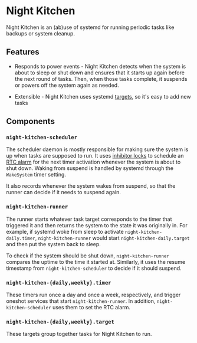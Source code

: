 # Night Kitchen

Night Kitchen is an (ab)use of systemd for running periodic tasks like backups or system cleanup.

## Features

* Responds to power events - Night Kitchen detects when the system is about to sleep or shut down and ensures that it starts up again before the next
  round of tasks. Then, when those tasks complete, it suspends or powers off the system again as needed.

* Extensible - Night Kitchen uses systemd [targets](https://www.freedesktop.org/software/systemd/man/systemd.target.html), so it's easy to add new tasks

## Components

### `night-kitchen-scheduler`

The scheduler daemon is mostly responsible for making sure the system is up when tasks are supposed to run. It uses
[inhibitor locks](https://www.freedesktop.org/wiki/Software/systemd/inhibit/) to schedule an [RTC alarm](https://en.wikipedia.org/wiki/Real-time_clock_alarm)
for the next timer activation whenever the system is about to shut down. Waking from suspend is handled by systemd through the `WakeSystem` timer setting.

It also records whenever the system wakes from suspend, so that the runner can decide if it needs to suspend again.

### `night-kitchen-runner`

The runner starts whatever task target corresponds to the timer that triggered it and then returns the system to the state it was originally in. For example, if
systemd woke from sleep to activate `night-kitchen-daily.timer`, `night-kitchen-runner` would start `night-kitchen-daily.target` and then put the system back to 
sleep.

To check if the system should be shut down, `night-kitchen-runner` compares the uptime to the time it started at. Similarly, it uses the resume timestamp from
`night-kitchen-scheduler` to decide if it should suspend.

### `night-kitchen-{daily,weekly}.timer`

These timers run once a day and once a week, respectively, and trigger oneshot services that start `night-kitchen-runner`. In addition, `night-kitchen-scheduler` 
uses them to set the RTC alarm.

### `night-kitchen-{daily,weekly}.target`

These targets group together tasks for Night Kitchen to run.